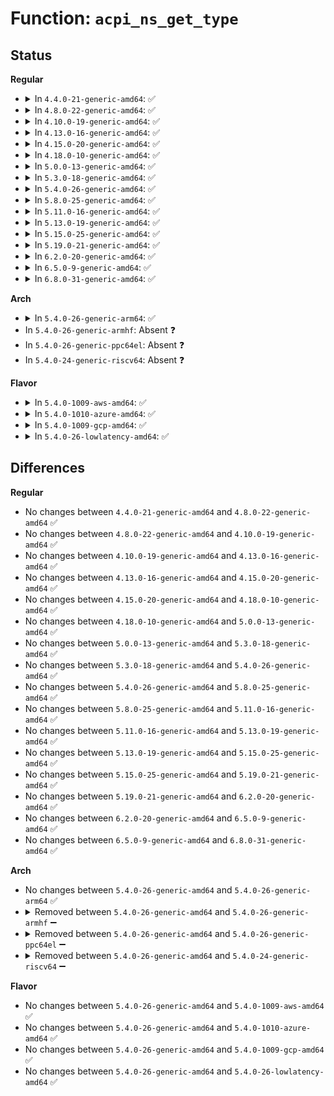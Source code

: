 # Function: <code>acpi_ns_get_type</code>

## Status
<b>Regular</b>
<ul>
<li>
<details>
<summary>In <code>4.4.0-21-generic-amd64</code>: ✅</summary>

```c
acpi_object_type acpi_ns_get_type(struct acpi_namespace_node * node)
```

```json
{
  "name": "acpi_ns_get_type",
  "collision_type": "Unique Global",
  "inline_type": "No",
  "funcs": [
    {
      "addr": 18446744071583690399,
      "name": "acpi_ns_get_type",
      "external": true,
      "loc": "drivers/acpi/acpica/nsutils.c:109",
      "file": "drivers/acpi/acpica/nsutils.c",
      "inline": "seen, unknown",
      "caller_inline": [],
      "caller_func": [
        "drivers/acpi/acpica/exprep.c:acpi_ex_prep_field_value",
        "drivers/acpi/acpica/exprep.c:acpi_ex_prep_field_value",
        "drivers/acpi/acpica/exresnte.c:acpi_ex_resolve_node_to_value",
        "drivers/acpi/acpica/exresnte.c:acpi_ex_resolve_node_to_value",
        "drivers/acpi/acpica/exresolv.c:acpi_ex_resolve_multiple",
        "drivers/acpi/acpica/exstore.c:acpi_ex_store_object_to_node",
        "drivers/acpi/acpica/nseval.c:acpi_ns_exec_module_code_list",
        "drivers/acpi/acpica/nsinit.c:acpi_ns_init_one_object",
        "drivers/acpi/acpica/nssearch.c:acpi_ns_search_one_scope",
        "drivers/acpi/acpica/utcopy.c:acpi_ut_copy_isimple_to_esimple"
      ]
    }
  ],
  "symbols": [
    {
      "addr": 18446744071583690399,
      "name": "acpi_ns_get_type",
      "section": ".text",
      "bind": "STB_GLOBAL",
      "size": 47
    }
  ]
}
```
</details>
</li>
<li>
<details>
<summary>In <code>4.8.0-22-generic-amd64</code>: ✅</summary>

```c
acpi_object_type acpi_ns_get_type(struct acpi_namespace_node * node)
```

```json
{
  "name": "acpi_ns_get_type",
  "collision_type": "Unique Global",
  "inline_type": "No",
  "funcs": [
    {
      "addr": 18446744071584014772,
      "name": "acpi_ns_get_type",
      "external": true,
      "loc": "drivers/acpi/acpica/nsutils.c:109",
      "file": "drivers/acpi/acpica/nsutils.c",
      "inline": "seen, unknown",
      "caller_inline": [],
      "caller_func": [
        "drivers/acpi/acpica/exprep.c:acpi_ex_prep_field_value",
        "drivers/acpi/acpica/exprep.c:acpi_ex_prep_field_value",
        "drivers/acpi/acpica/exresnte.c:acpi_ex_resolve_node_to_value",
        "drivers/acpi/acpica/exresnte.c:acpi_ex_resolve_node_to_value",
        "drivers/acpi/acpica/exresolv.c:acpi_ex_resolve_multiple",
        "drivers/acpi/acpica/exstore.c:acpi_ex_store_object_to_node",
        "drivers/acpi/acpica/nseval.c:acpi_ns_exec_module_code_list",
        "drivers/acpi/acpica/nsinit.c:acpi_ns_init_one_object",
        "drivers/acpi/acpica/nssearch.c:acpi_ns_search_one_scope",
        "drivers/acpi/acpica/utcopy.c:acpi_ut_copy_isimple_to_esimple"
      ]
    }
  ],
  "symbols": [
    {
      "addr": 18446744071584014772,
      "name": "acpi_ns_get_type",
      "section": ".text",
      "bind": "STB_GLOBAL",
      "size": 47
    }
  ]
}
```
</details>
</li>
<li>
<details>
<summary>In <code>4.10.0-19-generic-amd64</code>: ✅</summary>

```c
acpi_object_type acpi_ns_get_type(struct acpi_namespace_node * node)
```

```json
{
  "name": "acpi_ns_get_type",
  "collision_type": "Unique Global",
  "inline_type": "No",
  "funcs": [
    {
      "addr": 18446744071584156700,
      "name": "acpi_ns_get_type",
      "external": true,
      "loc": "drivers/acpi/acpica/nsutils.c:109",
      "file": "drivers/acpi/acpica/nsutils.c",
      "inline": "seen, unknown",
      "caller_inline": [],
      "caller_func": [
        "drivers/acpi/acpica/exprep.c:acpi_ex_prep_field_value",
        "drivers/acpi/acpica/exprep.c:acpi_ex_prep_field_value",
        "drivers/acpi/acpica/exresnte.c:acpi_ex_resolve_node_to_value",
        "drivers/acpi/acpica/exresnte.c:acpi_ex_resolve_node_to_value",
        "drivers/acpi/acpica/exresolv.c:acpi_ex_resolve_multiple",
        "drivers/acpi/acpica/exstore.c:acpi_ex_store_object_to_node",
        "drivers/acpi/acpica/nseval.c:acpi_ns_exec_module_code_list",
        "drivers/acpi/acpica/nsinit.c:acpi_ns_init_one_object",
        "drivers/acpi/acpica/nssearch.c:acpi_ns_search_one_scope",
        "drivers/acpi/acpica/utcopy.c:acpi_ut_copy_isimple_to_esimple"
      ]
    }
  ],
  "symbols": [
    {
      "addr": 18446744071584156700,
      "name": "acpi_ns_get_type",
      "section": ".text",
      "bind": "STB_GLOBAL",
      "size": 47
    }
  ]
}
```
</details>
</li>
<li>
<details>
<summary>In <code>4.13.0-16-generic-amd64</code>: ✅</summary>

```c
acpi_object_type acpi_ns_get_type(struct acpi_namespace_node * node)
```

```json
{
  "name": "acpi_ns_get_type",
  "collision_type": "Unique Global",
  "inline_type": "No",
  "funcs": [
    {
      "addr": 18446744071584223952,
      "name": "acpi_ns_get_type",
      "external": true,
      "loc": "drivers/acpi/acpica/nsutils.c:109",
      "file": "drivers/acpi/acpica/nsutils.c",
      "inline": "seen, unknown",
      "caller_inline": [],
      "caller_func": [
        "drivers/acpi/acpica/exprep.c:acpi_ex_prep_field_value",
        "drivers/acpi/acpica/exprep.c:acpi_ex_prep_field_value",
        "drivers/acpi/acpica/exresnte.c:acpi_ex_resolve_node_to_value",
        "drivers/acpi/acpica/exresnte.c:acpi_ex_resolve_node_to_value",
        "drivers/acpi/acpica/exresolv.c:acpi_ex_resolve_multiple",
        "drivers/acpi/acpica/exstore.c:acpi_ex_store_object_to_node",
        "drivers/acpi/acpica/nseval.c:acpi_ns_exec_module_code_list",
        "drivers/acpi/acpica/nseval.c:acpi_ns_evaluate",
        "drivers/acpi/acpica/nseval.c:acpi_ns_evaluate",
        "drivers/acpi/acpica/nsinit.c:acpi_ns_init_one_object",
        "drivers/acpi/acpica/nssearch.c:acpi_ns_search_one_scope",
        "drivers/acpi/acpica/utcopy.c:acpi_ut_copy_isimple_to_esimple"
      ]
    }
  ],
  "symbols": [
    {
      "addr": 18446744071584223952,
      "name": "acpi_ns_get_type",
      "section": ".text",
      "bind": "STB_GLOBAL",
      "size": 47
    }
  ]
}
```
</details>
</li>
<li>
<details>
<summary>In <code>4.15.0-20-generic-amd64</code>: ✅</summary>

```c
acpi_object_type acpi_ns_get_type(struct acpi_namespace_node * node)
```

```json
{
  "name": "acpi_ns_get_type",
  "collision_type": "Unique Global",
  "inline_type": "No",
  "funcs": [
    {
      "addr": 18446744071584567576,
      "name": "acpi_ns_get_type",
      "external": true,
      "loc": "drivers/acpi/acpica/nsutils.c:109",
      "file": "drivers/acpi/acpica/nsutils.c",
      "inline": "seen, unknown",
      "caller_inline": [],
      "caller_func": [
        "drivers/acpi/acpica/exprep.c:acpi_ex_prep_field_value",
        "drivers/acpi/acpica/exprep.c:acpi_ex_prep_field_value",
        "drivers/acpi/acpica/exresnte.c:acpi_ex_resolve_node_to_value",
        "drivers/acpi/acpica/exresnte.c:acpi_ex_resolve_node_to_value",
        "drivers/acpi/acpica/exresolv.c:acpi_ex_resolve_multiple",
        "drivers/acpi/acpica/exstore.c:acpi_ex_store_object_to_node",
        "drivers/acpi/acpica/nseval.c:acpi_ns_exec_module_code_list",
        "drivers/acpi/acpica/nseval.c:acpi_ns_evaluate",
        "drivers/acpi/acpica/nseval.c:acpi_ns_evaluate",
        "drivers/acpi/acpica/nsinit.c:acpi_ns_init_one_object",
        "drivers/acpi/acpica/nssearch.c:acpi_ns_search_one_scope",
        "drivers/acpi/acpica/utcopy.c:acpi_ut_copy_isimple_to_esimple"
      ]
    }
  ],
  "symbols": [
    {
      "addr": 18446744071584567576,
      "name": "acpi_ns_get_type",
      "section": ".text",
      "bind": "STB_GLOBAL",
      "size": 150
    }
  ]
}
```
</details>
</li>
<li>
<details>
<summary>In <code>4.18.0-10-generic-amd64</code>: ✅</summary>

```c
acpi_object_type acpi_ns_get_type(struct acpi_namespace_node * node)
```

```json
{
  "name": "acpi_ns_get_type",
  "collision_type": "Unique Global",
  "inline_type": "No",
  "funcs": [
    {
      "addr": 18446744071584792717,
      "name": "acpi_ns_get_type",
      "external": true,
      "loc": "drivers/acpi/acpica/nsutils.c:75",
      "file": "drivers/acpi/acpica/nsutils.c",
      "inline": "seen, unknown",
      "caller_inline": [],
      "caller_func": [
        "drivers/acpi/acpica/exprep.c:acpi_ex_prep_field_value",
        "drivers/acpi/acpica/exprep.c:acpi_ex_prep_field_value",
        "drivers/acpi/acpica/exresnte.c:acpi_ex_resolve_node_to_value",
        "drivers/acpi/acpica/exresnte.c:acpi_ex_resolve_node_to_value",
        "drivers/acpi/acpica/exresolv.c:acpi_ex_resolve_multiple",
        "drivers/acpi/acpica/exstore.c:acpi_ex_store_object_to_node",
        "drivers/acpi/acpica/nseval.c:acpi_ns_exec_module_code_list",
        "drivers/acpi/acpica/nseval.c:acpi_ns_evaluate",
        "drivers/acpi/acpica/nseval.c:acpi_ns_evaluate",
        "drivers/acpi/acpica/nsinit.c:acpi_ns_init_one_object",
        "drivers/acpi/acpica/nssearch.c:acpi_ns_search_one_scope",
        "drivers/acpi/acpica/utcopy.c:acpi_ut_copy_isimple_to_esimple"
      ]
    }
  ],
  "symbols": [
    {
      "addr": 18446744071584792717,
      "name": "acpi_ns_get_type",
      "section": ".text",
      "bind": "STB_GLOBAL",
      "size": 150
    }
  ]
}
```
</details>
</li>
<li>
<details>
<summary>In <code>5.0.0-13-generic-amd64</code>: ✅</summary>

```c
acpi_object_type acpi_ns_get_type(struct acpi_namespace_node * node)
```

```json
{
  "name": "acpi_ns_get_type",
  "collision_type": "Unique Global",
  "inline_type": "No",
  "funcs": [
    {
      "addr": 18446744071584895108,
      "name": "acpi_ns_get_type",
      "external": true,
      "loc": "drivers/acpi/acpica/nsutils.c:75",
      "file": "drivers/acpi/acpica/nsutils.c",
      "inline": "seen, unknown",
      "caller_inline": [],
      "caller_func": [
        "drivers/acpi/acpica/exprep.c:acpi_ex_prep_field_value",
        "drivers/acpi/acpica/exprep.c:acpi_ex_prep_field_value",
        "drivers/acpi/acpica/exresnte.c:acpi_ex_resolve_node_to_value",
        "drivers/acpi/acpica/exresnte.c:acpi_ex_resolve_node_to_value",
        "drivers/acpi/acpica/exresolv.c:acpi_ex_resolve_multiple",
        "drivers/acpi/acpica/exstore.c:acpi_ex_store_object_to_node",
        "drivers/acpi/acpica/nseval.c:acpi_ns_exec_module_code_list",
        "drivers/acpi/acpica/nseval.c:acpi_ns_evaluate",
        "drivers/acpi/acpica/nseval.c:acpi_ns_evaluate",
        "drivers/acpi/acpica/nsinit.c:acpi_ns_init_one_object",
        "drivers/acpi/acpica/nssearch.c:acpi_ns_search_one_scope",
        "drivers/acpi/acpica/utcopy.c:acpi_ut_copy_isimple_to_esimple"
      ]
    }
  ],
  "symbols": [
    {
      "addr": 18446744071584895108,
      "name": "acpi_ns_get_type",
      "section": ".text",
      "bind": "STB_GLOBAL",
      "size": 150
    }
  ]
}
```
</details>
</li>
<li>
<details>
<summary>In <code>5.3.0-18-generic-amd64</code>: ✅</summary>

```c
acpi_object_type acpi_ns_get_type(struct acpi_namespace_node * node)
```

```json
{
  "name": "acpi_ns_get_type",
  "collision_type": "Unique Global",
  "inline_type": "No",
  "funcs": [
    {
      "addr": 18446744071585098093,
      "name": "acpi_ns_get_type",
      "external": true,
      "loc": "drivers/acpi/acpica/nsutils.c:75",
      "file": "drivers/acpi/acpica/nsutils.c",
      "inline": "seen, unknown",
      "caller_inline": [],
      "caller_func": [
        "drivers/acpi/acpica/exprep.c:acpi_ex_prep_field_value",
        "drivers/acpi/acpica/exprep.c:acpi_ex_prep_field_value",
        "drivers/acpi/acpica/exresnte.c:acpi_ex_resolve_node_to_value",
        "drivers/acpi/acpica/exresnte.c:acpi_ex_resolve_node_to_value",
        "drivers/acpi/acpica/exresolv.c:acpi_ex_resolve_multiple",
        "drivers/acpi/acpica/exstore.c:acpi_ex_store_object_to_node",
        "drivers/acpi/acpica/nseval.c:acpi_ns_evaluate",
        "drivers/acpi/acpica/nseval.c:acpi_ns_evaluate",
        "drivers/acpi/acpica/nsinit.c:acpi_ns_init_one_object",
        "drivers/acpi/acpica/nssearch.c:acpi_ns_search_one_scope",
        "drivers/acpi/acpica/utcopy.c:acpi_ut_copy_isimple_to_esimple"
      ]
    }
  ],
  "symbols": [
    {
      "addr": 18446744071585098093,
      "name": "acpi_ns_get_type",
      "section": ".text",
      "bind": "STB_GLOBAL",
      "size": 150
    }
  ]
}
```
</details>
</li>
<li>
<details>
<summary>In <code>5.4.0-26-generic-amd64</code>: ✅</summary>

```c
acpi_object_type acpi_ns_get_type(struct acpi_namespace_node * node)
```

```json
{
  "name": "acpi_ns_get_type",
  "collision_type": "Unique Global",
  "inline_type": "No",
  "funcs": [
    {
      "addr": 18446744071585234451,
      "name": "acpi_ns_get_type",
      "external": true,
      "loc": "drivers/acpi/acpica/nsutils.c:75",
      "file": "drivers/acpi/acpica/nsutils.c",
      "inline": "seen, unknown",
      "caller_inline": [],
      "caller_func": [
        "drivers/acpi/acpica/exprep.c:acpi_ex_prep_field_value",
        "drivers/acpi/acpica/exprep.c:acpi_ex_prep_field_value",
        "drivers/acpi/acpica/exresnte.c:acpi_ex_resolve_node_to_value",
        "drivers/acpi/acpica/exresnte.c:acpi_ex_resolve_node_to_value",
        "drivers/acpi/acpica/exresolv.c:acpi_ex_resolve_multiple",
        "drivers/acpi/acpica/exstore.c:acpi_ex_store_object_to_node",
        "drivers/acpi/acpica/nseval.c:acpi_ns_evaluate",
        "drivers/acpi/acpica/nseval.c:acpi_ns_evaluate",
        "drivers/acpi/acpica/nsinit.c:acpi_ns_init_one_object",
        "drivers/acpi/acpica/nssearch.c:acpi_ns_search_one_scope",
        "drivers/acpi/acpica/utcopy.c:acpi_ut_copy_isimple_to_esimple"
      ]
    }
  ],
  "symbols": [
    {
      "addr": 18446744071585234451,
      "name": "acpi_ns_get_type",
      "section": ".text",
      "bind": "STB_GLOBAL",
      "size": 150
    }
  ]
}
```
</details>
</li>
<li>
<details>
<summary>In <code>5.8.0-25-generic-amd64</code>: ✅</summary>

```c
acpi_object_type acpi_ns_get_type(struct acpi_namespace_node * node)
```

```json
{
  "name": "acpi_ns_get_type",
  "collision_type": "Unique Global",
  "inline_type": "No",
  "funcs": [
    {
      "addr": 18446744071585940299,
      "name": "acpi_ns_get_type",
      "external": true,
      "loc": "drivers/acpi/acpica/nsutils.c:75",
      "file": "drivers/acpi/acpica/nsutils.c",
      "inline": "seen, unknown",
      "caller_inline": [],
      "caller_func": [
        "drivers/acpi/acpica/exprep.c:acpi_ex_prep_field_value",
        "drivers/acpi/acpica/exprep.c:acpi_ex_prep_field_value",
        "drivers/acpi/acpica/exresnte.c:acpi_ex_resolve_node_to_value",
        "drivers/acpi/acpica/exresnte.c:acpi_ex_resolve_node_to_value",
        "drivers/acpi/acpica/exresolv.c:acpi_ex_resolve_multiple",
        "drivers/acpi/acpica/exstore.c:acpi_ex_store_object_to_node",
        "drivers/acpi/acpica/nseval.c:acpi_ns_evaluate",
        "drivers/acpi/acpica/nseval.c:acpi_ns_evaluate",
        "drivers/acpi/acpica/nsinit.c:acpi_ns_init_one_object",
        "drivers/acpi/acpica/nssearch.c:acpi_ns_search_one_scope",
        "drivers/acpi/acpica/utcopy.c:acpi_ut_copy_isimple_to_esimple"
      ]
    }
  ],
  "symbols": [
    {
      "addr": 18446744071585940299,
      "name": "acpi_ns_get_type",
      "section": ".text",
      "bind": "STB_GLOBAL",
      "size": 150
    }
  ]
}
```
</details>
</li>
<li>
<details>
<summary>In <code>5.11.0-16-generic-amd64</code>: ✅</summary>

```c
acpi_object_type acpi_ns_get_type(struct acpi_namespace_node * node)
```

```json
{
  "name": "acpi_ns_get_type",
  "collision_type": "Unique Global",
  "inline_type": "No",
  "funcs": [
    {
      "addr": 18446744071586063244,
      "name": "acpi_ns_get_type",
      "external": true,
      "loc": "drivers/acpi/acpica/nsutils.c:75",
      "file": "drivers/acpi/acpica/nsutils.c",
      "inline": "seen, unknown",
      "caller_inline": [],
      "caller_func": [
        "drivers/acpi/acpica/exprep.c:acpi_ex_prep_field_value",
        "drivers/acpi/acpica/exprep.c:acpi_ex_prep_field_value",
        "drivers/acpi/acpica/exresnte.c:acpi_ex_resolve_node_to_value",
        "drivers/acpi/acpica/exresnte.c:acpi_ex_resolve_node_to_value",
        "drivers/acpi/acpica/exresolv.c:acpi_ex_resolve_multiple",
        "drivers/acpi/acpica/exstore.c:acpi_ex_store_object_to_node",
        "drivers/acpi/acpica/nseval.c:acpi_ns_evaluate",
        "drivers/acpi/acpica/nseval.c:acpi_ns_evaluate",
        "drivers/acpi/acpica/nsinit.c:acpi_ns_init_one_object",
        "drivers/acpi/acpica/nssearch.c:acpi_ns_search_one_scope",
        "drivers/acpi/acpica/utcopy.c:acpi_ut_copy_isimple_to_esimple"
      ]
    }
  ],
  "symbols": [
    {
      "addr": 18446744071586063244,
      "name": "acpi_ns_get_type",
      "section": ".text",
      "bind": "STB_GLOBAL",
      "size": 150
    }
  ]
}
```
</details>
</li>
<li>
<details>
<summary>In <code>5.13.0-19-generic-amd64</code>: ✅</summary>

```c
acpi_object_type acpi_ns_get_type(struct acpi_namespace_node * node)
```

```json
{
  "name": "acpi_ns_get_type",
  "collision_type": "Unique Global",
  "inline_type": "No",
  "funcs": [
    {
      "addr": 18446744071585940092,
      "name": "acpi_ns_get_type",
      "external": true,
      "loc": "drivers/acpi/acpica/nsutils.c:75",
      "file": "drivers/acpi/acpica/nsutils.c",
      "inline": "seen, unknown",
      "caller_inline": [],
      "caller_func": [
        "drivers/acpi/acpica/exprep.c:acpi_ex_prep_field_value",
        "drivers/acpi/acpica/exprep.c:acpi_ex_prep_field_value",
        "drivers/acpi/acpica/exresnte.c:acpi_ex_resolve_node_to_value",
        "drivers/acpi/acpica/exresnte.c:acpi_ex_resolve_node_to_value",
        "drivers/acpi/acpica/exresolv.c:acpi_ex_resolve_multiple",
        "drivers/acpi/acpica/exstore.c:acpi_ex_store_object_to_node",
        "drivers/acpi/acpica/nseval.c:acpi_ns_evaluate",
        "drivers/acpi/acpica/nseval.c:acpi_ns_evaluate",
        "drivers/acpi/acpica/nsinit.c:acpi_ns_init_one_object",
        "drivers/acpi/acpica/nssearch.c:acpi_ns_search_one_scope",
        "drivers/acpi/acpica/utcopy.c:acpi_ut_copy_isimple_to_esimple"
      ]
    }
  ],
  "symbols": [
    {
      "addr": 18446744071585940092,
      "name": "acpi_ns_get_type",
      "section": ".text",
      "bind": "STB_GLOBAL",
      "size": 150
    }
  ]
}
```
</details>
</li>
<li>
<details>
<summary>In <code>5.15.0-25-generic-amd64</code>: ✅</summary>

```c
acpi_object_type acpi_ns_get_type(struct acpi_namespace_node * node)
```

```json
{
  "name": "acpi_ns_get_type",
  "collision_type": "Unique Global",
  "inline_type": "No",
  "funcs": [
    {
      "addr": 18446744071586428336,
      "name": "acpi_ns_get_type",
      "external": true,
      "loc": "drivers/acpi/acpica/nsutils.c:75",
      "file": "drivers/acpi/acpica/nsutils.c",
      "inline": "seen, unknown",
      "caller_inline": [],
      "caller_func": [
        "drivers/acpi/acpica/exprep.c:acpi_ex_prep_field_value",
        "drivers/acpi/acpica/exprep.c:acpi_ex_prep_field_value",
        "drivers/acpi/acpica/exresnte.c:acpi_ex_resolve_node_to_value",
        "drivers/acpi/acpica/exresnte.c:acpi_ex_resolve_node_to_value",
        "drivers/acpi/acpica/exresolv.c:acpi_ex_resolve_multiple",
        "drivers/acpi/acpica/exstore.c:acpi_ex_store_object_to_node",
        "drivers/acpi/acpica/nseval.c:acpi_ns_evaluate",
        "drivers/acpi/acpica/nseval.c:acpi_ns_evaluate",
        "drivers/acpi/acpica/nsinit.c:acpi_ns_init_one_object",
        "drivers/acpi/acpica/nssearch.c:acpi_ns_search_one_scope",
        "drivers/acpi/acpica/utcopy.c:acpi_ut_copy_isimple_to_esimple"
      ]
    }
  ],
  "symbols": [
    {
      "addr": 18446744071586428336,
      "name": "acpi_ns_get_type",
      "section": ".text",
      "bind": "STB_GLOBAL",
      "size": 150
    }
  ]
}
```
</details>
</li>
<li>
<details>
<summary>In <code>5.19.0-21-generic-amd64</code>: ✅</summary>

```c
acpi_object_type acpi_ns_get_type(struct acpi_namespace_node * node)
```

```json
{
  "name": "acpi_ns_get_type",
  "collision_type": "Unique Global",
  "inline_type": "No",
  "funcs": [
    {
      "addr": 18446744071587679233,
      "name": "acpi_ns_get_type",
      "external": true,
      "loc": "drivers/acpi/acpica/nsutils.c:75",
      "file": "drivers/acpi/acpica/nsutils.c",
      "inline": "seen, unknown",
      "caller_inline": [],
      "caller_func": [
        "drivers/acpi/acpica/exprep.c:acpi_ex_prep_field_value",
        "drivers/acpi/acpica/exprep.c:acpi_ex_prep_field_value",
        "drivers/acpi/acpica/exresnte.c:acpi_ex_resolve_node_to_value",
        "drivers/acpi/acpica/exresnte.c:acpi_ex_resolve_node_to_value",
        "drivers/acpi/acpica/exresolv.c:acpi_ex_resolve_multiple",
        "drivers/acpi/acpica/exstore.c:acpi_ex_store_object_to_node",
        "drivers/acpi/acpica/nseval.c:acpi_ns_evaluate",
        "drivers/acpi/acpica/nseval.c:acpi_ns_evaluate",
        "drivers/acpi/acpica/nsinit.c:acpi_ns_init_one_object",
        "drivers/acpi/acpica/nssearch.c:acpi_ns_search_one_scope",
        "drivers/acpi/acpica/utcopy.c:acpi_ut_copy_isimple_to_esimple"
      ]
    }
  ],
  "symbols": [
    {
      "addr": 18446744071587679233,
      "name": "acpi_ns_get_type",
      "section": ".text",
      "bind": "STB_GLOBAL",
      "size": 165
    }
  ]
}
```
</details>
</li>
<li>
<details>
<summary>In <code>6.2.0-20-generic-amd64</code>: ✅</summary>

```c
acpi_object_type acpi_ns_get_type(struct acpi_namespace_node * node)
```

```json
{
  "name": "acpi_ns_get_type",
  "collision_type": "Unique Global",
  "inline_type": "No",
  "funcs": [
    {
      "addr": 18446744071588988384,
      "name": "acpi_ns_get_type",
      "external": true,
      "loc": "drivers/acpi/acpica/nsutils.c:75",
      "file": "drivers/acpi/acpica/nsutils.c",
      "inline": "seen, unknown",
      "caller_inline": [],
      "caller_func": [
        "drivers/acpi/acpica/exprep.c:acpi_ex_prep_field_value",
        "drivers/acpi/acpica/exprep.c:acpi_ex_prep_field_value",
        "drivers/acpi/acpica/exresnte.c:acpi_ex_resolve_node_to_value",
        "drivers/acpi/acpica/exresnte.c:acpi_ex_resolve_node_to_value",
        "drivers/acpi/acpica/exresolv.c:acpi_ex_resolve_multiple",
        "drivers/acpi/acpica/exstore.c:acpi_ex_store_object_to_node",
        "drivers/acpi/acpica/nseval.c:acpi_ns_evaluate",
        "drivers/acpi/acpica/nseval.c:acpi_ns_evaluate",
        "drivers/acpi/acpica/nsinit.c:acpi_ns_init_one_object",
        "drivers/acpi/acpica/nssearch.c:acpi_ns_search_one_scope",
        "drivers/acpi/acpica/utcopy.c:acpi_ut_copy_isimple_to_esimple"
      ]
    }
  ],
  "symbols": [
    {
      "addr": 18446744071588988384,
      "name": "acpi_ns_get_type",
      "section": ".text",
      "bind": "STB_GLOBAL",
      "size": 187
    }
  ]
}
```
</details>
</li>
<li>
<details>
<summary>In <code>6.5.0-9-generic-amd64</code>: ✅</summary>

```c
acpi_object_type acpi_ns_get_type(struct acpi_namespace_node * node)
```

```json
{
  "name": "acpi_ns_get_type",
  "collision_type": "Unique Global",
  "inline_type": "No",
  "funcs": [
    {
      "addr": 18446744071589278880,
      "name": "acpi_ns_get_type",
      "external": true,
      "loc": "drivers/acpi/acpica/nsutils.c:75",
      "file": "drivers/acpi/acpica/nsutils.c",
      "inline": "seen, unknown",
      "caller_inline": [],
      "caller_func": [
        "drivers/acpi/acpica/exprep.c:acpi_ex_prep_field_value",
        "drivers/acpi/acpica/exprep.c:acpi_ex_prep_field_value",
        "drivers/acpi/acpica/exresnte.c:acpi_ex_resolve_node_to_value",
        "drivers/acpi/acpica/exresnte.c:acpi_ex_resolve_node_to_value",
        "drivers/acpi/acpica/exresolv.c:acpi_ex_resolve_multiple",
        "drivers/acpi/acpica/exstore.c:acpi_ex_store_object_to_node",
        "drivers/acpi/acpica/nseval.c:acpi_ns_evaluate",
        "drivers/acpi/acpica/nseval.c:acpi_ns_evaluate",
        "drivers/acpi/acpica/nsinit.c:acpi_ns_init_one_object",
        "drivers/acpi/acpica/nssearch.c:acpi_ns_search_one_scope",
        "drivers/acpi/acpica/utcopy.c:acpi_ut_copy_isimple_to_esimple"
      ]
    }
  ],
  "symbols": [
    {
      "addr": 18446744071589278880,
      "name": "acpi_ns_get_type",
      "section": ".text",
      "bind": "STB_GLOBAL",
      "size": 187
    }
  ]
}
```
</details>
</li>
<li>
<details>
<summary>In <code>6.8.0-31-generic-amd64</code>: ✅</summary>

```c
acpi_object_type acpi_ns_get_type(struct acpi_namespace_node * node)
```

```json
{
  "name": "acpi_ns_get_type",
  "collision_type": "Unique Global",
  "inline_type": "No",
  "funcs": [
    {
      "addr": 18446744071589585600,
      "name": "acpi_ns_get_type",
      "external": true,
      "loc": "drivers/acpi/acpica/nsutils.c:75",
      "file": "drivers/acpi/acpica/nsutils.c",
      "inline": "seen, unknown",
      "caller_inline": [],
      "caller_func": [
        "drivers/acpi/acpica/exprep.c:acpi_ex_prep_field_value",
        "drivers/acpi/acpica/exprep.c:acpi_ex_prep_field_value",
        "drivers/acpi/acpica/exresnte.c:acpi_ex_resolve_node_to_value",
        "drivers/acpi/acpica/exresnte.c:acpi_ex_resolve_node_to_value",
        "drivers/acpi/acpica/exresolv.c:acpi_ex_resolve_multiple",
        "drivers/acpi/acpica/exstore.c:acpi_ex_store_object_to_node",
        "drivers/acpi/acpica/nseval.c:acpi_ns_evaluate",
        "drivers/acpi/acpica/nseval.c:acpi_ns_evaluate",
        "drivers/acpi/acpica/nsinit.c:acpi_ns_init_one_object",
        "drivers/acpi/acpica/nssearch.c:acpi_ns_search_one_scope",
        "drivers/acpi/acpica/utcopy.c:acpi_ut_copy_isimple_to_esimple"
      ]
    }
  ],
  "symbols": [
    {
      "addr": 18446744071589585600,
      "name": "acpi_ns_get_type",
      "section": ".text",
      "bind": "STB_GLOBAL",
      "size": 187
    }
  ]
}
```
</details>
</li>
</ul>
<b>Arch</b>
<ul>
<li>
<details>
<summary>In <code>5.4.0-26-generic-arm64</code>: ✅</summary>

```c
acpi_object_type acpi_ns_get_type(struct acpi_namespace_node * node)
```

```json
{
  "name": "acpi_ns_get_type",
  "collision_type": "Unique Global",
  "inline_type": "No",
  "funcs": [
    {
      "addr": 18446603336497561264,
      "name": "acpi_ns_get_type",
      "external": true,
      "loc": "drivers/acpi/acpica/nsutils.c:75",
      "file": "drivers/acpi/acpica/nsutils.c",
      "inline": "seen, unknown",
      "caller_inline": [],
      "caller_func": [
        "drivers/acpi/acpica/exprep.c:acpi_ex_prep_field_value",
        "drivers/acpi/acpica/exprep.c:acpi_ex_prep_field_value",
        "drivers/acpi/acpica/exresnte.c:acpi_ex_resolve_node_to_value",
        "drivers/acpi/acpica/exresnte.c:acpi_ex_resolve_node_to_value",
        "drivers/acpi/acpica/exresolv.c:acpi_ex_resolve_multiple",
        "drivers/acpi/acpica/exstore.c:acpi_ex_store_object_to_node",
        "drivers/acpi/acpica/nseval.c:acpi_ns_evaluate",
        "drivers/acpi/acpica/nseval.c:acpi_ns_evaluate",
        "drivers/acpi/acpica/nsinit.c:acpi_ns_init_one_object",
        "drivers/acpi/acpica/nssearch.c:acpi_ns_search_one_scope",
        "drivers/acpi/acpica/utcopy.c:acpi_ut_copy_isimple_to_esimple"
      ]
    }
  ],
  "symbols": [
    {
      "addr": 18446603336497561264,
      "name": "acpi_ns_get_type",
      "section": ".text",
      "bind": "STB_GLOBAL",
      "size": 76
    }
  ]
}
```
</details>
</li>
<li>
In <code>5.4.0-26-generic-armhf</code>: Absent ❓
</li>
<li>
In <code>5.4.0-26-generic-ppc64el</code>: Absent ❓
</li>
<li>
In <code>5.4.0-24-generic-riscv64</code>: Absent ❓
</li>
</ul>
<b>Flavor</b>
<ul>
<li>
<details>
<summary>In <code>5.4.0-1009-aws-amd64</code>: ✅</summary>

```c
acpi_object_type acpi_ns_get_type(struct acpi_namespace_node * node)
```

```json
{
  "name": "acpi_ns_get_type",
  "collision_type": "Unique Global",
  "inline_type": "No",
  "funcs": [
    {
      "addr": 18446744071585093854,
      "name": "acpi_ns_get_type",
      "external": true,
      "loc": "drivers/acpi/acpica/nsutils.c:75",
      "file": "drivers/acpi/acpica/nsutils.c",
      "inline": "seen, unknown",
      "caller_inline": [],
      "caller_func": [
        "drivers/acpi/acpica/exprep.c:acpi_ex_prep_field_value",
        "drivers/acpi/acpica/exprep.c:acpi_ex_prep_field_value",
        "drivers/acpi/acpica/exresnte.c:acpi_ex_resolve_node_to_value",
        "drivers/acpi/acpica/exresnte.c:acpi_ex_resolve_node_to_value",
        "drivers/acpi/acpica/exresolv.c:acpi_ex_resolve_multiple",
        "drivers/acpi/acpica/exstore.c:acpi_ex_store_object_to_node",
        "drivers/acpi/acpica/nseval.c:acpi_ns_evaluate",
        "drivers/acpi/acpica/nseval.c:acpi_ns_evaluate",
        "drivers/acpi/acpica/nsinit.c:acpi_ns_init_one_object",
        "drivers/acpi/acpica/nssearch.c:acpi_ns_search_one_scope",
        "drivers/acpi/acpica/utcopy.c:acpi_ut_copy_isimple_to_esimple"
      ]
    }
  ],
  "symbols": [
    {
      "addr": 18446744071585093854,
      "name": "acpi_ns_get_type",
      "section": ".text",
      "bind": "STB_GLOBAL",
      "size": 47
    }
  ]
}
```
</details>
</li>
<li>
<details>
<summary>In <code>5.4.0-1010-azure-amd64</code>: ✅</summary>

```c
acpi_object_type acpi_ns_get_type(struct acpi_namespace_node * node)
```

```json
{
  "name": "acpi_ns_get_type",
  "collision_type": "Unique Global",
  "inline_type": "No",
  "funcs": [
    {
      "addr": 18446744071585009257,
      "name": "acpi_ns_get_type",
      "external": true,
      "loc": "drivers/acpi/acpica/nsutils.c:75",
      "file": "drivers/acpi/acpica/nsutils.c",
      "inline": "seen, unknown",
      "caller_inline": [],
      "caller_func": [
        "drivers/acpi/acpica/exprep.c:acpi_ex_prep_field_value",
        "drivers/acpi/acpica/exprep.c:acpi_ex_prep_field_value",
        "drivers/acpi/acpica/exresnte.c:acpi_ex_resolve_node_to_value",
        "drivers/acpi/acpica/exresnte.c:acpi_ex_resolve_node_to_value",
        "drivers/acpi/acpica/exresolv.c:acpi_ex_resolve_multiple",
        "drivers/acpi/acpica/exstore.c:acpi_ex_store_object_to_node",
        "drivers/acpi/acpica/nseval.c:acpi_ns_evaluate",
        "drivers/acpi/acpica/nseval.c:acpi_ns_evaluate",
        "drivers/acpi/acpica/nsinit.c:acpi_ns_init_one_object",
        "drivers/acpi/acpica/nssearch.c:acpi_ns_search_one_scope",
        "drivers/acpi/acpica/utcopy.c:acpi_ut_copy_isimple_to_esimple"
      ]
    }
  ],
  "symbols": [
    {
      "addr": 18446744071585009257,
      "name": "acpi_ns_get_type",
      "section": ".text",
      "bind": "STB_GLOBAL",
      "size": 47
    }
  ]
}
```
</details>
</li>
<li>
<details>
<summary>In <code>5.4.0-1009-gcp-amd64</code>: ✅</summary>

```c
acpi_object_type acpi_ns_get_type(struct acpi_namespace_node * node)
```

```json
{
  "name": "acpi_ns_get_type",
  "collision_type": "Unique Global",
  "inline_type": "No",
  "funcs": [
    {
      "addr": 18446744071585186035,
      "name": "acpi_ns_get_type",
      "external": true,
      "loc": "drivers/acpi/acpica/nsutils.c:75",
      "file": "drivers/acpi/acpica/nsutils.c",
      "inline": "seen, unknown",
      "caller_inline": [],
      "caller_func": [
        "drivers/acpi/acpica/exprep.c:acpi_ex_prep_field_value",
        "drivers/acpi/acpica/exprep.c:acpi_ex_prep_field_value",
        "drivers/acpi/acpica/exresnte.c:acpi_ex_resolve_node_to_value",
        "drivers/acpi/acpica/exresnte.c:acpi_ex_resolve_node_to_value",
        "drivers/acpi/acpica/exresolv.c:acpi_ex_resolve_multiple",
        "drivers/acpi/acpica/exstore.c:acpi_ex_store_object_to_node",
        "drivers/acpi/acpica/nseval.c:acpi_ns_evaluate",
        "drivers/acpi/acpica/nseval.c:acpi_ns_evaluate",
        "drivers/acpi/acpica/nsinit.c:acpi_ns_init_one_object",
        "drivers/acpi/acpica/nssearch.c:acpi_ns_search_one_scope",
        "drivers/acpi/acpica/utcopy.c:acpi_ut_copy_isimple_to_esimple"
      ]
    }
  ],
  "symbols": [
    {
      "addr": 18446744071585186035,
      "name": "acpi_ns_get_type",
      "section": ".text",
      "bind": "STB_GLOBAL",
      "size": 150
    }
  ]
}
```
</details>
</li>
<li>
<details>
<summary>In <code>5.4.0-26-lowlatency-amd64</code>: ✅</summary>

```c
acpi_object_type acpi_ns_get_type(struct acpi_namespace_node * node)
```

```json
{
  "name": "acpi_ns_get_type",
  "collision_type": "Unique Global",
  "inline_type": "No",
  "funcs": [
    {
      "addr": 18446744071585292195,
      "name": "acpi_ns_get_type",
      "external": true,
      "loc": "drivers/acpi/acpica/nsutils.c:75",
      "file": "drivers/acpi/acpica/nsutils.c",
      "inline": "seen, unknown",
      "caller_inline": [],
      "caller_func": [
        "drivers/acpi/acpica/exprep.c:acpi_ex_prep_field_value",
        "drivers/acpi/acpica/exprep.c:acpi_ex_prep_field_value",
        "drivers/acpi/acpica/exresnte.c:acpi_ex_resolve_node_to_value",
        "drivers/acpi/acpica/exresnte.c:acpi_ex_resolve_node_to_value",
        "drivers/acpi/acpica/exresolv.c:acpi_ex_resolve_multiple",
        "drivers/acpi/acpica/exstore.c:acpi_ex_store_object_to_node",
        "drivers/acpi/acpica/nseval.c:acpi_ns_evaluate",
        "drivers/acpi/acpica/nseval.c:acpi_ns_evaluate",
        "drivers/acpi/acpica/nsinit.c:acpi_ns_init_one_object",
        "drivers/acpi/acpica/nssearch.c:acpi_ns_search_one_scope",
        "drivers/acpi/acpica/utcopy.c:acpi_ut_copy_isimple_to_esimple"
      ]
    }
  ],
  "symbols": [
    {
      "addr": 18446744071585292195,
      "name": "acpi_ns_get_type",
      "section": ".text",
      "bind": "STB_GLOBAL",
      "size": 150
    }
  ]
}
```
</details>
</li>
</ul>

## Differences
<b>Regular</b>
<ul>
<li>
No changes between <code>4.4.0-21-generic-amd64</code> and <code>4.8.0-22-generic-amd64</code> ✅
</li>
<li>
No changes between <code>4.8.0-22-generic-amd64</code> and <code>4.10.0-19-generic-amd64</code> ✅
</li>
<li>
No changes between <code>4.10.0-19-generic-amd64</code> and <code>4.13.0-16-generic-amd64</code> ✅
</li>
<li>
No changes between <code>4.13.0-16-generic-amd64</code> and <code>4.15.0-20-generic-amd64</code> ✅
</li>
<li>
No changes between <code>4.15.0-20-generic-amd64</code> and <code>4.18.0-10-generic-amd64</code> ✅
</li>
<li>
No changes between <code>4.18.0-10-generic-amd64</code> and <code>5.0.0-13-generic-amd64</code> ✅
</li>
<li>
No changes between <code>5.0.0-13-generic-amd64</code> and <code>5.3.0-18-generic-amd64</code> ✅
</li>
<li>
No changes between <code>5.3.0-18-generic-amd64</code> and <code>5.4.0-26-generic-amd64</code> ✅
</li>
<li>
No changes between <code>5.4.0-26-generic-amd64</code> and <code>5.8.0-25-generic-amd64</code> ✅
</li>
<li>
No changes between <code>5.8.0-25-generic-amd64</code> and <code>5.11.0-16-generic-amd64</code> ✅
</li>
<li>
No changes between <code>5.11.0-16-generic-amd64</code> and <code>5.13.0-19-generic-amd64</code> ✅
</li>
<li>
No changes between <code>5.13.0-19-generic-amd64</code> and <code>5.15.0-25-generic-amd64</code> ✅
</li>
<li>
No changes between <code>5.15.0-25-generic-amd64</code> and <code>5.19.0-21-generic-amd64</code> ✅
</li>
<li>
No changes between <code>5.19.0-21-generic-amd64</code> and <code>6.2.0-20-generic-amd64</code> ✅
</li>
<li>
No changes between <code>6.2.0-20-generic-amd64</code> and <code>6.5.0-9-generic-amd64</code> ✅
</li>
<li>
No changes between <code>6.5.0-9-generic-amd64</code> and <code>6.8.0-31-generic-amd64</code> ✅
</li>
</ul>
<b>Arch</b>
<ul>
<li>
No changes between <code>5.4.0-26-generic-amd64</code> and <code>5.4.0-26-generic-arm64</code> ✅
</li>
<li>
<details>
<summary>Removed between <code>5.4.0-26-generic-amd64</code> and <code>5.4.0-26-generic-armhf</code> ➖</summary>

```c
acpi_object_type acpi_ns_get_type(struct acpi_namespace_node * node)
```
</details>
</li>
<li>
<details>
<summary>Removed between <code>5.4.0-26-generic-amd64</code> and <code>5.4.0-26-generic-ppc64el</code> ➖</summary>

```c
acpi_object_type acpi_ns_get_type(struct acpi_namespace_node * node)
```
</details>
</li>
<li>
<details>
<summary>Removed between <code>5.4.0-26-generic-amd64</code> and <code>5.4.0-24-generic-riscv64</code> ➖</summary>

```c
acpi_object_type acpi_ns_get_type(struct acpi_namespace_node * node)
```
</details>
</li>
</ul>
<b>Flavor</b>
<ul>
<li>
No changes between <code>5.4.0-26-generic-amd64</code> and <code>5.4.0-1009-aws-amd64</code> ✅
</li>
<li>
No changes between <code>5.4.0-26-generic-amd64</code> and <code>5.4.0-1010-azure-amd64</code> ✅
</li>
<li>
No changes between <code>5.4.0-26-generic-amd64</code> and <code>5.4.0-1009-gcp-amd64</code> ✅
</li>
<li>
No changes between <code>5.4.0-26-generic-amd64</code> and <code>5.4.0-26-lowlatency-amd64</code> ✅
</li>
</ul>
